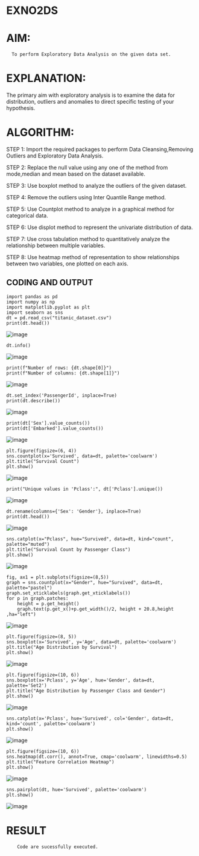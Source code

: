 # EXNO2DS
# AIM:
      To perform Exploratory Data Analysis on the given data set.
      
# EXPLANATION:
  The primary aim with exploratory analysis is to examine the data for distribution, outliers and anomalies to direct specific testing of your hypothesis.
  
# ALGORITHM:
STEP 1: Import the required packages to perform Data Cleansing,Removing Outliers and Exploratory Data Analysis.

STEP 2: Replace the null value using any one of the method from mode,median and mean based on the dataset available.

STEP 3: Use boxplot method to analyze the outliers of the given dataset.

STEP 4: Remove the outliers using Inter Quantile Range method.

STEP 5: Use Countplot method to analyze in a graphical method for categorical data.

STEP 6: Use displot method to represent the univariate distribution of data.

STEP 7: Use cross tabulation method to quantitatively analyze the relationship between multiple variables.

STEP 8: Use heatmap method of representation to show relationships between two variables, one plotted on each axis.

## CODING AND OUTPUT
```
import pandas as pd
import numpy as np
import matplotlib.pyplot as plt
import seaborn as sns
dt = pd.read_csv("titanic_dataset.csv")
print(dt.head())
```
![image](https://github.com/user-attachments/assets/cc4be07b-93a7-4143-9640-69284f879e1c)
```
dt.info()
```
![image](https://github.com/user-attachments/assets/306f0a76-b9c3-4a35-8270-ee10fbdd058e)

```
print(f"Number of rows: {dt.shape[0]}")
print(f"Number of columns: {dt.shape[1]}")
```
![image](https://github.com/user-attachments/assets/5de4ca3f-0f92-4173-bed0-14938fc3c44c)

```
dt.set_index('PassengerId', inplace=True)
print(dt.describe())
```
![image](https://github.com/user-attachments/assets/d59851f0-b6d2-4a61-a2db-58824570ff92)

```
print(dt['Sex'].value_counts())
print(dt['Embarked'].value_counts())
```
![image](https://github.com/user-attachments/assets/c7d66d5c-3cad-4035-ba38-3694e6f3c01d)
```
plt.figure(figsize=(6, 4))
sns.countplot(x='Survived', data=dt, palette='coolwarm')
plt.title("Survival Count")
plt.show()
```
![image](https://github.com/user-attachments/assets/8982c201-2819-433e-acd3-b20284c6f578)
```
print("Unique values in 'Pclass':", dt['Pclass'].unique())
```
![image](https://github.com/user-attachments/assets/b662194a-2e51-42be-a13c-14874efa6719)
```
dt.rename(columns={'Sex': 'Gender'}, inplace=True)
print(dt.head())
```
![image](https://github.com/user-attachments/assets/f6b3bbd5-89a2-4667-92a8-35e02760252b)
```
sns.catplot(x="Pclass", hue="Survived", data=dt, kind="count", palette="muted")
plt.title("Survival Count by Passenger Class")
plt.show()
```
![image](https://github.com/user-attachments/assets/72c0b9f6-4ee5-4e88-bcb1-ead3b45448a3)
```
fig, ax1 = plt.subplots(figsize=(8,5))
graph = sns.countplot(x="Gender", hue="Survived", data=dt, palette="pastel")
graph.set_xticklabels(graph.get_xticklabels())
for p in graph.patches:
    height = p.get_height()
    graph.text(p.get_x()+p.get_width()/2, height + 20.8,height ,ha="left")
```
![image](https://github.com/user-attachments/assets/b581f944-c5b8-4102-b51a-1ec4f960ee08)
```
plt.figure(figsize=(8, 5))
sns.boxplot(x='Survived', y='Age', data=dt, palette='coolwarm')
plt.title("Age Distribution by Survival")
plt.show()
```
![image](https://github.com/user-attachments/assets/af6907ba-fbe1-4f31-b355-b94062a80016)
```
plt.figure(figsize=(10, 6))
sns.boxplot(x='Pclass', y='Age', hue='Gender', data=dt, palette='Set2')
plt.title("Age Distribution by Passenger Class and Gender")
plt.show()
```
![image](https://github.com/user-attachments/assets/26e1b4b7-d823-4538-9210-d265a81e32b5)
```
sns.catplot(x='Pclass', hue='Survived', col='Gender', data=dt, kind='count', palette='coolwarm')
plt.show()
```
![image](https://github.com/user-attachments/assets/efbf73ee-84dc-4e52-bbf6-fffeb9d35331)
```
plt.figure(figsize=(10, 6))
sns.heatmap(dt.corr(), annot=True, cmap='coolwarm', linewidths=0.5)
plt.title("Feature Correlation Heatmap")
plt.show()
```
![image](https://github.com/user-attachments/assets/fd49afcc-1b99-4423-9bfd-cb7b6f0e608d)
```
sns.pairplot(dt, hue='Survived', palette='coolwarm')
plt.show()
```
![image](https://github.com/user-attachments/assets/7c77dfa7-48a5-4734-a207-05ad0bf42381)





# RESULT
        Code are sucessfully executed.

